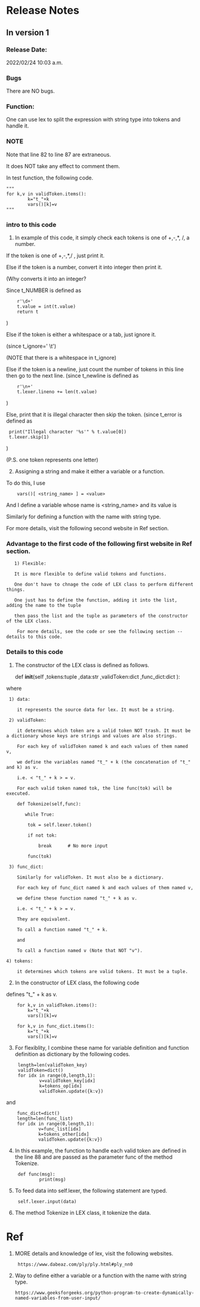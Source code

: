 # Release Notes
## In version 1
### Release Date:
2022/02/24 10:03 a.m.
### Bugs
There are NO bugs.
### Function:
One can use lex to split the expression with string type into tokens and handle it.

### NOTE 
Note that line 82 to line 87 are extraneous.

It does NOT take any effect to comment them.

In test function, the following code.

    """
    for k,v in validToken.items():
            k="t_"+k
            vars()[k]=v
    """
    
### intro to this code
1. In example of this code, it simply check each tokens is one of +,-,*, /, a number.

If the token is one of +,-,*,/ , just print it.

Else if the token is a number, convert it into integer then print it.

(Why converts it into an integer?

Since t_NUMBER is defined as 

        r'\d+'
        t.value = int(t.value)    
        return t
 )

Else if the token is either a whitespace or a tab, just ignore it. 

(since t_ignore=' \t') 

(NOTE that there is a whitespace in t_ignore)

Else if the token is a newline, just count the number of tokens in this line then go to the next line.
(since t_newline is defined as

        r'\n+'
        t.lexer.lineno += len(t.value)
)

Else, print that it is illegal character then skip the token.
(since t_error is defined as 
     
     print("Illegal character '%s'" % t.value[0])
     t.lexer.skip(1)
        
)

(P.S. one token represents one letter)

2. Assigning a string and make it either a variable or a function.
 
To do this, I use 

        vars()[ <string_name> ] = <value>
        
And I define a variable whose name is <string_name> and its value is <value>
        
Similarly for defining a function with the name with string type.
        
For more details, visit the following second website in Ref section.
        
### Advantage to the first code of the following first website in Ref section.
     
       1) Flexible:
       
       It is more flexible to define valid tokens and functions.
        
       One don't have to chnage the code of LEX class to perform different things.
        
       One just has to define the function, adding it into the list, adding the name to the tuple
        
       then pass the list and the tuple as parameters of the constructor of the LEX class.
        
        For more details, see the code or see the following section -- details to this code.
        
### Details to this code
        
1. The constructor of the LEX class is defined as follows.
        
     def __init__(self
    ,tokens:tuple
    ,data:str
    ,validToken:dict
    ,func_dict:dict
    ):
       
where
    
     1) data: 
        
        it represents the source data for lex. It must be a string.
        
     2) validToken: 
        
        it determines which token are a valid token NOT trash. It must be a dictionary whose keys are strings and values are also strings.
        
        For each key of validToken named k and each values of them named v,
        
        we define the variables named "t_" + k (the concatenation of "t_" and k) as v.
        
        i.e. < "t_" + k > = v.
        
        For each valid token named tok, the line func(tok) will be executed.
        
        def Tokenize(self,func):
        
           while True:
        
            tok = self.lexer.token()
        
            if not tok: 
        
                break      # No more input
        
            func(tok)
        
     3) func_dict:
        
        Similarly for validToken. It must also be a dictionary.
        
        For each key of func_dict named k and each values of them named v,
        
        we define these function named "t_" + k as v.
        
        i.e. < "t_" + k > = v.
        
        They are equivalent.
        
        To call a function named "t_" + k.
        
        and 

        To call a function named v (Note that NOT "v").
        
    4) tokens:
        
        it determines which tokens are valid tokens. It must be a tuple.
        
2. In the constructor of LEX class, the following code
    
defines "t_" + k as v.
        
        for k,v in validToken.items():
            k="t_"+k
            vars()[k]=v

        for k,v in func_dict.items():
            k="t_"+k
            vars()[k]=v
      
3. For flexiblity, I combine these name for variable definition and function definition as dictionary by the following codes.
        
        length=len(validToken_key)
        validToken=dict()
        for idx in range(0,length,1):
                v=validToken_key[idx]
                k=tokens_op[idx]
                validToken.update({k:v})
        
and
        
        func_dict=dict()
        length=len(func_list)
        for idx in range(0,length,1):
                v=func_list[idx]
                k=tokens_other[idx]
                validToken.update({k:v})
        
4. In this example, the function to handle each valid token are defined in the line 88 and are passed as the parameter func of the method Tokenize.
        
        def func(msg):
                print(msg)
        
        
5. To feed data into self.lexer, the following statement are typed.
        
        self.lexer.input(data)
        
6. The method Tokenize in LEX class, it tokenize the data.
        
# Ref
1. MORE details and knowledge of lex, visit the following websites.

        https://www.dabeaz.com/ply/ply.html#ply_nn0
        
 2. Way to define either a variable or a function with the name with string type.
        
        https://www.geeksforgeeks.org/python-program-to-create-dynamically-named-variables-from-user-input/

